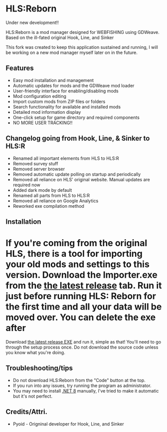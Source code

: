 # HLS:Reborn

Under new development!!

HLS:Reborn is a mod manager designed for WEBFISHING using GDWeave. Based on the ill-fated original Hook, Line, and Sinker

This fork was created to keep this application sustained and running, I will be working on a new mod manager myself later on in the future.

## Features
- Easy mod installation and management
- Automatic updates for mods and the GDWeave mod loader
- User-friendly interface for enabling/disabling mods
- Mod configuration editing
- Import custom mods from ZIP files or folders
- Search functionality for available and installed mods
- Detailed mod information display
- One-click setup for game directory and required components
- NO MORE USER TRACKING!!

## Changelog going from Hook, Line, & Sinker to HLS:R
- Renamed all important elements from HLS to HLS:R
- Removed survey stuff
- Removed server browser
- Removed automatic update polling on startup and periodically
- Removed all reliance on HLS' original website. Manual updates are required now
- Added dark mode by default
- Renamed all parts from HLS to HLS:R
- Removed all reliance on Google Analytics
- Reworked exe compilation method

## Installation

# If you're coming from the original HLS, there is a tool for importing your old mods and settings to this version. Download the Importer.exe from the [the latest release](https://github.com/FerretPaws/HLSReborn/releases) tab. Run it just before running HLS: Reborn for the first time and all your data will be moved over. You can delete the exe after

Download [the latest release EXE](https://github.com/FerretPaws/HLSReborn/releases) and run it, simple as that! You'll need to go through the setup process once. Do not download the source code unless you know what you're doing.

## Troubleshooting/tips

- Do not download HLS:Reborn from the "Code" button at the top.
- If you run into any issues, try running the program as administrator.
- You may need to install [.NET 8](https://dotnet.microsoft.com/en-us/download/dotnet/8.0) manually, I've tried to make it automatic but it's not perfect.

## Credits/Attri.
- Pyoid - Origninal developer for Hook, Line, and Sinker
